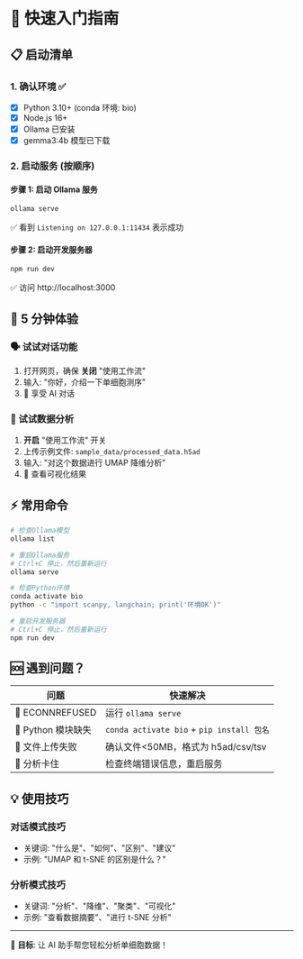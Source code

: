 # 🚀 快速入门指南

## 📋 启动清单

### 1. 确认环境 ✅

- [x] Python 3.10+ (conda 环境: bio)
- [x] Node.js 16+
- [x] Ollama 已安装
- [x] gemma3:4b 模型已下载

### 2. 启动服务 (按顺序)

#### 步骤 1: 启动 Ollama 服务

```bash
ollama serve
```

✅ 看到 `Listening on 127.0.0.1:11434` 表示成功

#### 步骤 2: 启动开发服务器

```bash
npm run dev
```

✅ 访问 http://localhost:3000

## 🎯 5 分钟体验

### 🗣️ 试试对话功能

1. 打开网页，确保 **关闭** "使用工作流"
2. 输入: "你好，介绍一下单细胞测序"
3. 🎉 享受 AI 对话

### 🔬 试试数据分析

1. **开启** "使用工作流" 开关
2. 上传示例文件: `sample_data/processed_data.h5ad`
3. 输入: "对这个数据进行 UMAP 降维分析"
4. 🎉 查看可视化结果

## ⚡ 常用命令

```bash
# 检查Ollama模型
ollama list

# 重启Ollama服务
# Ctrl+C 停止，然后重新运行
ollama serve

# 检查Python环境
conda activate bio
python -c "import scanpy, langchain; print('环境OK')"

# 重启开发服务器
# Ctrl+C 停止，然后重新运行
npm run dev
```

## 🆘 遇到问题？

| 问题               | 快速解决                                  |
| ------------------ | ----------------------------------------- |
| 🔴 ECONNREFUSED    | 运行 `ollama serve`                       |
| 🔴 Python 模块缺失 | `conda activate bio` + `pip install 包名` |
| 🔴 文件上传失败    | 确认文件<50MB，格式为 h5ad/csv/tsv        |
| 🔴 分析卡住        | 检查终端错误信息，重启服务                |

## 💡 使用技巧

### 对话模式技巧

- 关键词: "什么是"、"如何"、"区别"、"建议"
- 示例: "UMAP 和 t-SNE 的区别是什么？"

### 分析模式技巧

- 关键词: "分析"、"降维"、"聚类"、"可视化"
- 示例: "查看数据摘要"、"进行 t-SNE 分析"

---

🎯 **目标**: 让 AI 助手帮您轻松分析单细胞数据！
